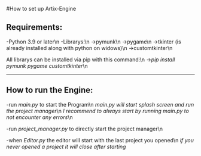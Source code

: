 #How to set up Artix-Engine

Requirements:
-------------

-Python 3.9 or later\n
-Librarys:\n
->pymunk\n
->pygame\n
->tkinter (is already installed along with python on widows)\n
->customtkinter\n

All librarys can be installed via pip with this command:\n
->*pip install pymunk pygame customtkinter*\n
_______________________________________________________________________________________

How to run the Engine:
----------------------

-run *main.py* to start the Program\n
*main.py will start splash screen and run the project manager*\n
*I recommend to always start by running main.py to not encounter any errors*\n

-run *project_manager.py* to directly start the project manager\n

-when *Editor.py* the editor will start with the last project you opened\n
*if you never opened a project it will close after starting*